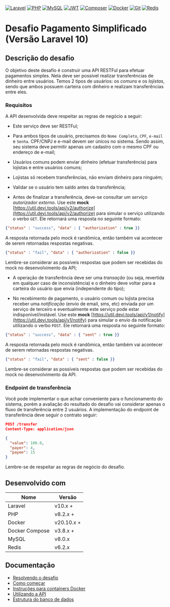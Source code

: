[![Laravel][laravel-shield]][ref-laravel]
[![PHP][php-shield]][ref-php]
[![MySQL][mysql-shield]][ref-mysql]
[![JWT][jwt-shield]][ref-jwt]
[![Composer][composer-shield]][ref-composer]
[![Docker][docker-shield]][ref-docker]
[![Git][git-shield]][ref-git]
[![Redis][redis-shield]][ref-redis]

# Desafio Pagamento Simplificado (Versão Laravel 10)

## Descrição do desafio

O objetivo deste desafio é construir uma API RESTFul para efetuar pagamentos simples. Nela deve ser possível realizar transferências de dinheiro entre usuários. Temos 2 tipos de usuários: os *comuns* e os *lojistas*, sendo que ambos possuem carteira com dinheiro e realizam transferências entre eles.

### Requisitos

A API desenvolvida deve respeitar as regras de negócio a seguir:

- Este serviço deve ser RESTFul;

- Para ambos tipos de usuário, precisamos do `Nome Completo`, `CPF`, `e-mail` e `Senha`. CPF/CNPJ e e-mail devem ser únicos no sistema. Sendo assim, seu sistema deve permitir apenas um cadastro com o mesmo CPF ou endereço de e-mail;

- Usuários comuns podem enviar dinheiro (efetuar transferência) para lojistas e entre usuários comuns;

- Lojistas só recebem transferências, não enviam dinheiro para ninguém;

- Validar se o usuário tem saldo antes da transferência;

- Antes de finalizar a transferência, deve-se consultar um *serviço autorizador externo*. Use este **mock** [https://util.devi.tools/api/v2/authorize](https://util.devi.tools/api/v2/authorize) para simular o serviço utilizando o verbo `GET`. Ele retornará uma resposta no seguinte formato:

```json
{"status" : "success", "data" : { "authorization" : true }}
```

A resposta retornada pelo mock é randômica, então também vai acontecer de serem retornadas respostas negativas.

```json
{"status" : "fail", "data" : { "authorization" : false }}
```

Lembre-se considerar as possíveis respostas que podem ser recebidas do mock no desenvolvimento da API;

- A operação de transferência deve ser uma *transação* (ou seja, revertida em qualquer caso de inconsistência) e o dinheiro deve voltar para a carteira do usuário que envia (independente do tipo);

- No recebimento de pagamento, o usuário comum ou lojista precisa receber uma *notificação* (envio de email, sms, etc) enviada por um serviço de terceiro e eventualmente este serviço pode estar indisponível/instável. Use este **mock** [https://util.devi.tools/api/v1/notify](https://util.devi.tools/api/v1/notify) para simular o envio da notificação utilizando o verbo `POST`. Ele retornará uma resposta no seguinte formato:

```json
{"status" : "success", "data" : { "sent" : true }}
```

A resposta retornada pelo mock é randômica, então também vai acontecer de serem retornadas respostas negativas.

```json
{"status" : "fail", "data" : { "sent" : false }}
```

Lembre-se considerar as possíveis respostas que podem ser recebidas do mock no desenvolvimento da API.

### Endpoint de transferência

Você pode implementar o que achar conveniente para o funcionamento do sistema, porém a avaliação do resultado do desafio vai considerar apenas o fluxo de transferência entre 2 usuários. A implementação do endpoint de transferência deve seguir o contrato seguir:

```json
POST /transfer
Content-Type: application/json

{
  "value": 100.0,
  "payer": 4,
  "payee": 15
}
```

Lembre-se de respeitar as regras de negócio do desafio.

## Desenvolvido com

| Nome       | Versão  |
| ---------- | -------- |
| Laravel | v10.x + |
| PHP | v8.2.x + |
| Docker | v20.10.x + |
| Docker Compose | v3.8.x + |
| MySQL | v8.0.x |
| Redis | v6.2.x |

## Documentação

* [Resolvendo o desafio](./docs/answering_challenge.md)
* [Como começar](./docs/getting_started.md)
* [Instruções para containers Docker](./docs/docker_containers_instructions.md)
* [Utilizando a API](./docs/using_api.md)
* [Estrutura do banco de dados](./docs/database_structure.md)

<!-- Badge Shields -->
[laravel-shield]: https://img.shields.io/badge/Laravel-FF2D20?style=for-the-badge&logo=laravel&logoColor=white
[php-shield]: https://img.shields.io/badge/PHP-777BB4?style=for-the-badge&logo=php&logoColor=white
[mysql-shield]: https://img.shields.io/badge/mysql-%2300f.svg?style=for-the-badge&logo=mysql&logoColor=white
[jwt-shield]: https://img.shields.io/badge/JWT-black?style=for-the-badge&logo=JSON%20web%20tokens
[composer-shield]: https://img.shields.io/badge/Composer-885630?style=for-the-badge&logo=composer&logoColor=white
[docker-shield]: https://img.shields.io/badge/docker-%230db7ed.svg?style=for-the-badge&logo=docker&logoColor=white
[git-shield]: https://img.shields.io/badge/git-%23F05033.svg?style=for-the-badge&logo=git&logoColor=white
[redis-shield]: https://img.shields.io/badge/Redis-DC382D?style=for-the-badge&logo=redis&logoColor=white

<!-- References -->
[ref-laravel]: https://laravel.com/docs/10.x/readme
[ref-php]: https://www.php.net
[ref-mysql]: https://www.mysql.com
[ref-jwt]: https://jwt.io
[ref-composer]: https://getcomposer.org
[ref-docker]: https://www.docker.com
[ref-git]: https://git-scm.com
[ref-redis]: https://redis.io/docs/latest/develop/data-types/